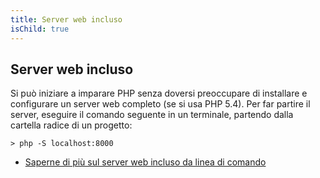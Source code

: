 ```yaml
---
title: Server web incluso
isChild: true
---
```


## Server web incluso

Si può iniziare a imparare PHP senza doversi preoccupare di installare e configurare un server web completo (se si usa PHP 5.4). Per far partire il server, 
eseguire il comando seguente in un terminale, partendo dalla cartella radice di un progetto:

    > php -S localhost:8000

* [Saperne di più sul server web incluso da linea di comando][cli-server]

[cli-server]: http://www.php.net/manual/en/features.commandline.webserver.php
